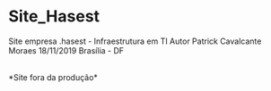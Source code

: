 # Site_Hasest
Site empresa .hasest - Infraestrutura em TI
Autor Patrick Cavalcante Moraes
18/11/2019
Brasília - DF

</br>
*Site fora da produção*
